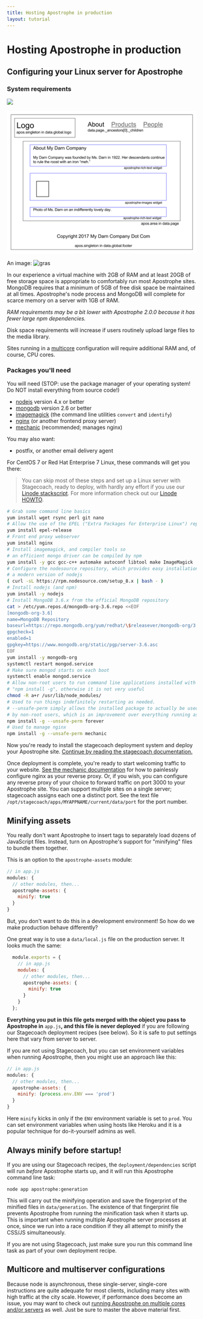 ```yaml
---
title: Hosting Apostrophe in production
layout: tutorial
---
```


# Hosting Apostrophe in production

## Configuring your Linux server for Apostrophe

### System requirements

![](https://images.unsplash.com/photo-1550084281-5c4f2797dcf1?ixlib=rb-1.2.1&ixid=eyJhcHBfaWQiOjEyMDd9&auto=format&fit=crop&w=1350&q=80)

![](../../.gitbook/assets/technical-overview-apostrophe-on-the-page.svg)

An image: ![gras](https://images.unsplash.com/photo-1550084281-5c4f2797dcf1?ixlib=rb-1.2.1&ixid=eyJhcHBfaWQiOjEyMDd9&auto=format&fit=crop&w=1350&q=80)

In our experience a virtual machine with 2GB of RAM and at least 20GB of free storage space is appropriate to comfortably run most Apostrophe sites. MongoDB requires that a minimum of 5GB of free disk space be maintained at all times. Apostrophe's node process and MongoDB will complete for scarce memory on a server with 1GB of RAM.

_RAM requirements may be a bit lower with Apostrophe 2.0.0 because it has fewer large npm dependencies._

Disk space requirements will increase if users routinely upload large files to the media library.

Sites running in a [multicore](https://github.com/stuartromanek/docs/tree/b68b815c6c776bfe512fb082fa8b950c6b91d747/tutorials/howtos/multicore.html) configuration will require additional RAM and, of course, CPU cores.

### Packages you'll need

You will need \(STOP: use the package manager of your operating system! Do NOT install everything from source code!\)

* [nodejs](https://nodejs.org/en/) version 4.x or better
* [mongodb](http://www.mongodb.org/) version 2.6 or better
* [imagemagick](http://www.imagemagick.org/script/index.php) \(the command line utilities `convert` and `identify`\)
* [nginx](https://www.nginx.com/) \(or another frontend proxy server\)
* [mechanic](https://npmjs.org/package/mechanic) \(recommended; manages nginx\)

You may also want:

* postfix, or another email delivery agent

For CentOS 7 or Red Hat Enterprise 7 Linux, these commands will get you there:

> You can skip most of these steps and set up a Linux server with Stagecoach, ready to deploy, with hardly any effort if you use our [Linode stackscript](https://www.linode.com/stackscripts/view/239217-punkave-Apostrophe+CMS). For more information check out our [Linode HOWTO](https://github.com/stuartromanek/docs/tree/b68b815c6c776bfe512fb082fa8b950c6b91d747/tutorials/howtos/linode.html).

```bash
# Grab some command line basics
yum install wget rsync perl git nano
# Allow the use of the EPEL ("Extra Packages for Enterprise Linux") repository
yum install epel-release
# Front end proxy webserver
yum install nginx
# Install imagemagick, and compiler tools so
# an efficient mongo driver can be compiled by npm
yum install -y gcc gcc-c++ automake autoconf libtool make ImageMagick
# Configure the nodesource repository, which provides easy installation of
# a modern version of nodejs
( curl -sL https://rpm.nodesource.com/setup_8.x | bash - )
# Install nodejs (and npm)
yum install -y nodejs
# Install MongoDB 3.6.x from the official MongoDB repository
cat > /etc/yum.repos.d/mongodb-org-3.6.repo <<EOF
[mongodb-org-3.6]
name=MongoDB Repository
baseurl=https://repo.mongodb.org/yum/redhat/\$releasever/mongodb-org/3.6/x86_64/
gpgcheck=1
enabled=1
gpgkey=https://www.mongodb.org/static/pgp/server-3.6.asc
EOF
yum install -y mongodb-org
systemctl restart mongod.service
# Make sure mongod starts on each boot
systemctl enable mongod.service
# Allow non-root users to run command line applications installed with
# "npm install -g", otherwise it is not very useful
chmod -R a+r /usr/lib/node_modules/
# Used to run things indefinitely restarting as needed.
# --unsafe-perm simply allows the installed package to actually be used
# by non-root users, which is an improvement over everything running as root
npm install -g --unsafe-perm forever
# Used to manage nginx
npm install -g --unsafe-perm mechanic
```

Now you're ready to install the stagecoach deployment system and deploy your Apostrophe site. [Continue by reading the stagecoach documentation.](https://github.com/punkave/stagecoach)

Once deployment is complete, you're ready to start welcoming traffic to your website. [See the mechanic documentation](https://github.com/punkave/mechanic) for how to painlessly configure nginx as your reverse proxy. Or, if you wish, you can configure any reverse proxy of your choice to forward traffic on port 3000 to your Apostrophe site. You can support multiple sites on a single server; stagecoach assigns each one a distinct port. See the text file `/opt/stagecoach/apps/MYAPPNAME/current/data/port` for the port number.

## Minifying assets

You really don't want Apostrophe to insert tags to separately load dozens of JavaScript files. Instead, turn on Apostrophe's support for "minifying" files to bundle them together.

This is an option to the `apostrophe-assets` module:

```javascript
// in app.js
modules: {
  // other modules, then...
  apostrophe-assets: {
    minify: true
  }
}
```

But, you don't want to do this in a development environment! So how do we make production behave differently?

One great way is to use a `data/local.js` file on the production server. It looks much the same:

```javascript
  module.exports = {
    // in app.js
    modules: {
      // other modules, then...
      apostrophe-assets: {
        minify: true
      }
    }
  };
```

**Everything you put in this file gets merged with the object you pass to Apostrophe in** `app.js`**, and this file is never deployed** if you are following our Stagecoach deployment recipes \(see below\). So it is safe to put settings here that vary from server to server.

If you are not using Stagecoach, but you can set environment variables when running Apostrophe, then you might use an approach like this:

```javascript
// in app.js
modules: {
  // other modules, then...
  apostrophe-assets: {
    minify: (process.env.ENV === 'prod')
  }
}
```

Here `minify` kicks in only if the `ENV` environment variable is set to `prod`. You can set environment variables when using hosts like Heroku and it is a popular technique for do-it-yourself admins as well.

## Always minify before startup!

If you are using our Stagecoach recipes, the `deployment/dependencies` script will run _before_ Apostrophe starts up, and it will run this Apostrophe command line task:

```text
node app apostrophe:generation
```

This will carry out the minifying operation and save the fingerprint of the minified files in `data/generation`. The existence of that fingerprint file prevents Apostrophe from running the minification task when it starts up. This is important when running multiple Apostrophe server processes at once, since we run into a race condition if they all attempt to minify the CSS/JS simultaneously.

If you are not using Stagecoach, just make sure you run this command line task as part of your own deployment recipe.

## Multicore and multiserver configurations

Because node is asynchronous, these single-server, single-core instructions are quite adequate for most clients, including many sites with high traffic at the city scale. However, if performance does become an issue, you may want to check out [running Apostrophe on multiple cores and/or servers](https://github.com/stuartromanek/docs/tree/b68b815c6c776bfe512fb082fa8b950c6b91d747/tutorials/howtos/multicore.html) as well. Just be sure to master the above material first.

